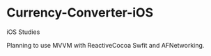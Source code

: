 # Currency-Converter-iOS
iOS Studies

Planning to use MVVM with ReactiveCocoa Swfit and AFNetworking.
